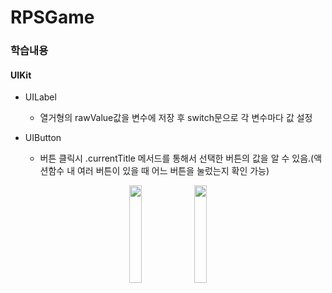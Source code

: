# RPSGame
### 학습내용
#### UIKit
* UILabel
  * 열거형의 rawValue값을 변수에 저장 후 switch문으로 각 변수마다 값 설정 

* UIButton
  * 버튼 클릭시 .currentTitle 메서드를 통해서 선택한 버튼의 값을 알 수 있음.(액션함수 내 여러 버튼이 있을 때 어느 버튼을 눌렀는지 확인 가능)

<p align="center">
<img src ="https://user-images.githubusercontent.com/98685424/181200728-7d7ad702-06a4-4467-9b54-945890ba84a8.png
width="20%" height="20%" >
<img src =https://user-images.githubusercontent.com/98685424/181201083-2129ac97-9344-4613-8632-dd7d919350b5.png
width="20%" height="20%" >
</p>
